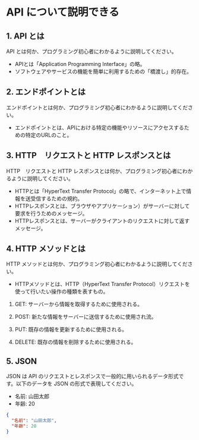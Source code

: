 # API について説明できる

## 1. API とは

API とは何か、プログラミング初心者にわかるように説明してください。

- APIとは「Application Programming Interface」の略。
- ソフトウェアやサービスの機能を簡単に利用するための「橋渡し」的存在。

## 2. エンドポイントとは

エンドポイントとは何か、プログラミング初心者にわかるように説明してください。

- エンドポイントとは、APIにおける特定の機能やリソースにアクセスするための特定のURLのこと。

## 3. HTTP　リクエストと HTTP レスポンスとは

HTTP　リクエストと HTTP レスポンスとは何か、プログラミング初心者にわかるように説明してください。

- HTTPとは「HyperText Transfer Protocol」の略で、インターネット上で情報を送受信するための規約。
- HTTPレスポンスとは、ブラウザやアプリケーション）がサーバーに対して要求を行うためのメッセージ。
- HTTPレスポンスとは、サーバーがクライアントのリクエストに対して返すメッセージ。

## 4. HTTP メソッドとは

HTTP メソッドとは何か、プログラミング初心者にわかるように説明してください。

- HTTPメソッドとは、HTTP（HyperText Transfer Protocol）リクエストを使って行いたい操作の種類を表すもの。

1. GET: サーバーから情報を取得するために使用される。

2. POST: 新たな情報をサーバーに送信するために使用され流。

3. PUT: 既存の情報を更新するために使用される。

4. DELETE: 既存の情報を削除するために使用される。

## 5. JSON

JSON は API のリクエストとレスポンスで一般的に用いられるデータ形式です。以下のデータを JSON の形式で表現してください。

- 名前: 山田太郎
- 年齢: 20

```json
{
  "名前": "山田太郎",
  "年齢": 20
}
```
